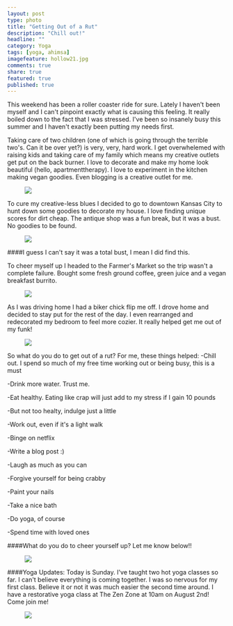 ```yaml
---
layout: post
type: photo
title: "Getting Out of a Rut"
description: "Chill out!"
headline: ""
category: Yoga
tags: [yoga, ahimsa]
imagefeature: hollow21.jpg
comments: true
share: true
featured: true
published: true
---
```


This weekend has been a roller coaster ride for sure. Lately I haven't been myself and I can't pinpoint exactly what is causing this feeling.  It really boiled down to the fact that I was stressed.  I've been so insanely busy this summer and I haven't exactly been putting my needs first.  


Taking care of two children (one of which is going through the terrible two's. Can it be over yet?)  is very, very, hard work.  I get overwhelemed with raising kids and taking care of my family which means my creative outlets get put on the back burner. I love to decorate and make my home look beautiful (hello, apartmenttherapy). I love to experiment in the kitchen making vegan goodies. Even blogging is a creative outlet for me.


<figure>
  <img src="http://i1208.photobucket.com/albums/cc370/apegg23/kc_zpsfebqhfyo.jpg">
</figure>

To cure my creative-less blues I decided to go to downtown Kansas City to hunt down some goodies to decorate my house. I love finding unique scores for dirt cheap.  The antique shop was a fun break, but it was a bust. No goodies to be found.  

<figure>
  <img src="http://i1208.photobucket.com/albums/cc370/apegg23/antique_zpsvcz2y7m0.jpg">
</figure>

####I guess I can't say it was a total bust, I mean I did find this.


To cheer myself up I headed to the Farmer's Market so the trip wasn't a complete failure.  Bought some fresh ground coffee, green juice and a vegan breakfast burrito.

<figure>
  <img src="http://i1208.photobucket.com/albums/cc370/apegg23/coffee_zpsfadw2vxg.jpg">
</figure>

As I was driving home I had a biker chick flip me off. I drove home and decided to stay put for the rest of the day.  I even rearranged and redecorated my bedroom to feel more cozier. It really helped get me out of my funk!  

<figure>
  <img src="http://i1208.photobucket.com/albums/cc370/apegg23/squat_zpsk4tkynrp.jpg">
</figure>

So what do you do to get out of a rut? For me, these things helped:
-Chill out. I spend so much of my free time working out or being busy, this is a must

-Drink more water. Trust me.

-Eat healthy. Eating like crap will just add to my stress if I gain 10 pounds

-But not too healty, indulge just a little

-Work out, even if it's a light walk

-Binge on netflix

-Write a blog post :)

-Laugh as much as you can

-Forgive yourself for being crabby

-Paint your nails

-Take a nice bath

-Do yoga, of course

-Spend time with loved ones

####What do you do to cheer yourself up? Let me know below!!

<figure>
  <img src="http://i1208.photobucket.com/albums/cc370/apegg23/sunset_zpshhuo6g3v.jpg">
</figure>

####Yoga Updates:
Today is Sunday.  I've taught two hot yoga classes so far.  I can't believe everything is coming together.  I was so nervous for my first class. Believe it or not it was much easier the second time around.  I have a restorative yoga class at The Zen Zone at 10am on August 2nd! Come join me!

<figure>
  <img src="http://i1208.photobucket.com/albums/cc370/apegg23/crow2_zpses1tycrk.jpg">
</figure>
